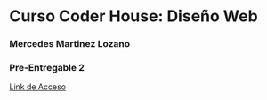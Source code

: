 # Curso Coder House: Diseño Web

### Mercedes Martinez Lozano

### Pre-Entregable 2

[Link de Acceso](https://mechimocha.github.io/web-design/)
